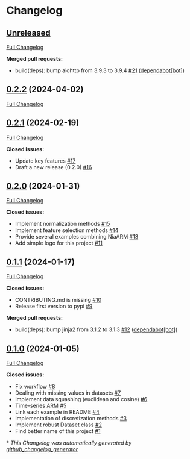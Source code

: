 # Changelog

## [Unreleased](https://github.com/firefly-cpp/arm-preprocessing/tree/HEAD)

[Full Changelog](https://github.com/firefly-cpp/arm-preprocessing/compare/0.2.2...HEAD)

**Merged pull requests:**

- build\(deps\): bump aiohttp from 3.9.3 to 3.9.4 [\#21](https://github.com/firefly-cpp/arm-preprocessing/pull/21) ([dependabot[bot]](https://github.com/apps/dependabot))

## [0.2.2](https://github.com/firefly-cpp/arm-preprocessing/tree/0.2.2) (2024-04-02)

[Full Changelog](https://github.com/firefly-cpp/arm-preprocessing/compare/0.2.1...0.2.2)

## [0.2.1](https://github.com/firefly-cpp/arm-preprocessing/tree/0.2.1) (2024-02-19)

[Full Changelog](https://github.com/firefly-cpp/arm-preprocessing/compare/0.2.0...0.2.1)

**Closed issues:**

- Update key features [\#17](https://github.com/firefly-cpp/arm-preprocessing/issues/17)
- Draft a new release \(0.2.0\) [\#16](https://github.com/firefly-cpp/arm-preprocessing/issues/16)

## [0.2.0](https://github.com/firefly-cpp/arm-preprocessing/tree/0.2.0) (2024-01-31)

[Full Changelog](https://github.com/firefly-cpp/arm-preprocessing/compare/0.1.1...0.2.0)

**Closed issues:**

- Implement normalization methods [\#15](https://github.com/firefly-cpp/arm-preprocessing/issues/15)
- Implement feature selection methods [\#14](https://github.com/firefly-cpp/arm-preprocessing/issues/14)
- Provide several examples combining NiaARM [\#13](https://github.com/firefly-cpp/arm-preprocessing/issues/13)
- Add simple logo for this project [\#11](https://github.com/firefly-cpp/arm-preprocessing/issues/11)

## [0.1.1](https://github.com/firefly-cpp/arm-preprocessing/tree/0.1.1) (2024-01-17)

[Full Changelog](https://github.com/firefly-cpp/arm-preprocessing/compare/0.1.0...0.1.1)

**Closed issues:**

- CONTRIBUTING.md is missing [\#10](https://github.com/firefly-cpp/arm-preprocessing/issues/10)
- Release first version to pypi [\#9](https://github.com/firefly-cpp/arm-preprocessing/issues/9)

**Merged pull requests:**

- build\(deps\): bump jinja2 from 3.1.2 to 3.1.3 [\#12](https://github.com/firefly-cpp/arm-preprocessing/pull/12) ([dependabot[bot]](https://github.com/apps/dependabot))

## [0.1.0](https://github.com/firefly-cpp/arm-preprocessing/tree/0.1.0) (2024-01-05)

[Full Changelog](https://github.com/firefly-cpp/arm-preprocessing/compare/e92fac231fff63b6095a0c8824ef38e16875e279...0.1.0)

**Closed issues:**

- Fix workflow [\#8](https://github.com/firefly-cpp/arm-preprocessing/issues/8)
- Dealing with missing values in datasets [\#7](https://github.com/firefly-cpp/arm-preprocessing/issues/7)
- Implement data squashing \(euclidean and cosine\) [\#6](https://github.com/firefly-cpp/arm-preprocessing/issues/6)
- Time-series ARM [\#5](https://github.com/firefly-cpp/arm-preprocessing/issues/5)
- Link each example in README [\#4](https://github.com/firefly-cpp/arm-preprocessing/issues/4)
- Implementation of discretization methods [\#3](https://github.com/firefly-cpp/arm-preprocessing/issues/3)
- Implement robust Dataset class [\#2](https://github.com/firefly-cpp/arm-preprocessing/issues/2)
- Find better name of this project [\#1](https://github.com/firefly-cpp/arm-preprocessing/issues/1)



\* *This Changelog was automatically generated by [github_changelog_generator](https://github.com/github-changelog-generator/github-changelog-generator)*
